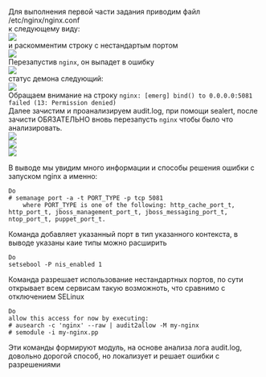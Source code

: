 Для выполнения первой части задания приводим файл /etc/nginx/nginx.conf  
к следующему виду:  
![](https://github.com/dbudakov/11.SELinux/blob/master/images/main/main_nginx.conf.png)  
и раскомментим строку с нестандартым портом  
![](https://github.com/dbudakov/11.SELinux/blob/master/images/1.1/nginx.conf_1.png)  
Перезапустив `nginx`, он выпадет в ошибку  
![](https://github.com/dbudakov/11.SELinux/blob/master/images/1.1/restart_nginx_1.png)  
статус демона следующий:  
![](https://github.com/dbudakov/11.SELinux/blob/master/images/1.1/status%20nginx%201.png)  
Обращаем внимание на строку `nginx: [emerg] bind() to 0.0.0.0:5081 failed (13: Permission denied)`  
Далее зачистим и проанализируем audit.log, при помощи sealert, после зачисти ОБЯЗАТЕЛЬНО вновь перезапусть `nginx` чтобы было что анализировать.  
![](https://github.com/dbudakov/11.SELinux/blob/master/images/main/%3Eaudit.log.png)  
![](https://github.com/dbudakov/11.SELinux/blob/master/images/1.1/restart_nginx_1.png)  
![](https://github.com/dbudakov/11.SELinux/blob/master/images/main/sealert.png)  

В выводе мы увидим много информации и способы решения ошибки с запуском nginx а именно:  
```
Do
# semanage port -a -t PORT_TYPE -p tcp 5081
    where PORT_TYPE is one of the following: http_cache_port_t, http_port_t, jboss_management_port_t, jboss_messaging_port_t, ntop_port_t, puppet_port_t.
```
Команда добавляет указанный порт в тип указанного контекста, в выводе указаны каие типы можно расширить    
```
Do
setsebool -P nis_enabled 1
```
Команда разрешает использование нестандартных портов, по сути открывает всем сервисам такую возможноть, что сравнимо с отключением SELinux  
```
Do
allow this access for now by executing:
# ausearch -c 'nginx' --raw | audit2allow -M my-nginx
# semodule -i my-nginx.pp
```
Эти команды формируют модуль, на основе анализа лога audit.log, довольно дорогой способ, но локализует и решает ошибки с разрешениями
